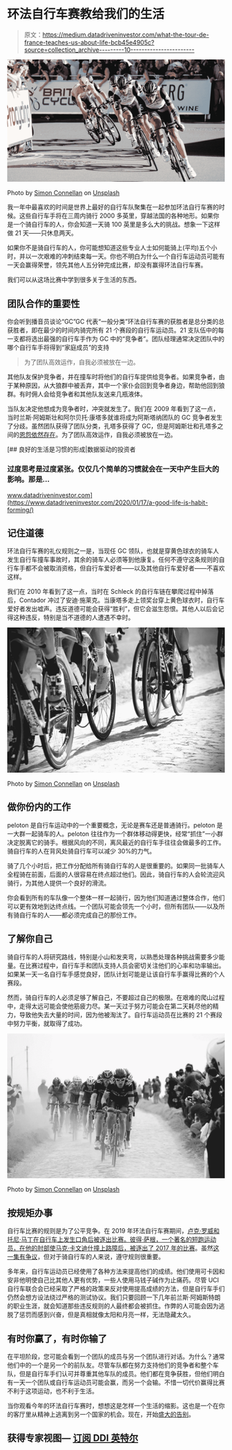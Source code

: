 # 环法自行车赛教给我们的生活

> 原文：<https://medium.datadriveninvestor.com/what-the-tour-de-france-teaches-us-about-life-bcb45e4905c?source=collection_archive---------10----------------------->

![](img/731093b8f38b057926cb28109f865ecf.png)

Photo by [Simon Connellan](https://unsplash.com/@simoncon?utm_source=unsplash&utm_medium=referral&utm_content=creditCopyText) on [Unsplash](https://unsplash.com/@simoncon?utm_source=unsplash&utm_medium=referral&utm_content=creditCopyText)

我一年中最喜欢的时间是世界上最好的自行车队聚集在一起参加环法自行车赛的时候。这些自行车手将在三周内骑行 2000 多英里，穿越法国的各种地形。如果你是一个骑自行车的人，你会知道一天骑 100 英里是多么大的挑战。想象一下这样做 21 天——只休息两天。

如果你不是骑自行车的人，你可能想知道这些专业人士如何能骑上(平均)五个小时，并以一次艰难的冲刺结束每一天。你也不明白为什么一个自行车运动员可能有一天会赢得荣誉，领先其他人五分钟完成比赛，却没有赢得环法自行车赛。

我们可以从这场比赛中学到很多关于生活的东西。

## 团队合作的重要性

你会听到播音员谈论“GC”GC 代表“一般分类”环法自行车赛的获胜者是总分类的总获胜者，即在最少的时间内骑完所有 21 个赛段的自行车运动员。21 支队伍中的每一支都将选出最强的自行车手作为 GC 中的“竞争者”。团队经理通常决定团队中的哪个自行车手将得到“家庭成员”的支持

> 为了团队高效运作，自我必须被放在一边。

其他队友保护竞争者，并在撞车时将他们的自行车提供给竞争者。如果竞争者，由于某种原因，从大狼群中被丢弃，其中一个家仆会回到竞争者身边，帮助他回到狼群。有时佣人会给竞争者和其他队友送来几瓶液体。

当队友决定他想成为竞争者时，冲突就发生了。我们在 2009 年看到了这一点，当时兰斯·阿姆斯壮和阿尔贝托·康塔多就谁将成为阿斯塔纳团队的 GC 竞争者发生了分歧。虽然团队获得了团队分类，孔塔多获得了 GC，但是阿姆斯壮和孔塔多之间的[恩怨依然存在](https://www.velonews.com/news/contador-reveals-new-details-of-armstrong-rivalry-in-2009-tour/)。为了团队高效运作，自我必须被放在一边。

[](https://www.datadriveninvestor.com/2020/01/17/a-good-life-is-habit-forming/) [## 良好的生活是习惯的形成|数据驱动的投资者

### 过度思考是过度紧张。仅仅几个简单的习惯就会在一天中产生巨大的影响。那是…

www.datadriveninvestor.com](https://www.datadriveninvestor.com/2020/01/17/a-good-life-is-habit-forming/) 

## 记住道德

环法自行车赛的礼仪规则之一是，当现任 GC 领队，也就是穿黄色球衣的骑车人发生自行车撞车事故时，其余的骑车人必须等到他康复。任何不遵守这条规则的自行车手都不会被取消资格，但自行车爱好者——以及其他自行车爱好者——不喜欢这样。

我们在 2010 年看到了这一点，当时在 Schleck 的自行车链在攀爬过程中掉落后，Contador 冲过了安迪·施莱克。当康塔多走上领奖台穿上黄色球衣时，自行车爱好者发出嘘声。违反道德可能会获得“胜利”，但它会滋生怨恨。其他人以后会记得这种违反，特别是当不道德的人遭遇不幸时。

![](img/e15e314f18f68fff8d0bd3d602dab16b.png)

Photo by [Simon Connellan](https://unsplash.com/@simoncon?utm_source=unsplash&utm_medium=referral&utm_content=creditCopyText) on [Unsplash](https://unsplash.com/s/photos/cycling?utm_source=unsplash&utm_medium=referral&utm_content=creditCopyText)

## 做你份内的工作

peloton 是自行车运动中的一个重要概念，无论是赛车还是普通骑行。peloton 是一大群一起骑车的人。peloton 往往作为一个群体移动得更快，经常“抓住”一小群决定脱离它的骑手。根据风向的不同，离风最近的自行车手往往会做最多的工作。骑自行车的人在背风处骑自行车可以减少 30%的力气。

骑了几个小时后，把工作分配给所有骑自行车的人是很重要的。如果同一批骑车人全程骑在前面，后面的人很容易在终点超过他们。因此，骑自行车的人会轮流迎风骑行，为其他人提供一个良好的滑流。

你会看到所有的车队像一个整体一样一起骑行，因为他们知道通过整体合作，他们可以更有效地到达终点线。一个团队可能会领先一个小时，但所有团队——以及所有骑自行车的人——都必须完成自己的那份工作。

## 了解你自己

骑自行车的人将研究路线，特别是小山和发夹弯，以熟悉处理各种挑战需要多少能量。在比赛过程中，自行车手和团队支持人员会密切关注他们的心率和功率输出。如果某一天一名自行车手感觉良好，团队计划可能是让该自行车手赢得比赛的个人赛段。

然而，骑自行车的人必须足够了解自己，不要超过自己的极限。在艰难的爬山过程中，走得太远可能会使他筋疲力尽。某一天过于努力可能会在第二天耗尽他的精力，导致他失去大量的时间，因为他被淘汰了。自行车运动员在比赛的 21 个赛段中努力平衡，就取得了成功。

![](img/d808b2e0f929b66e93dfe7e9ae35b3f4.png)

Photo by [Simon Connellan](https://unsplash.com/@simoncon?utm_source=unsplash&utm_medium=referral&utm_content=creditCopyText) on [Unsplash](https://unsplash.com/@simoncon?utm_source=unsplash&utm_medium=referral&utm_content=creditCopyText)

## 按规矩办事

自行车比赛的规则是为了公平竞争。在 2019 年环法自行车赛期间，[卢克·罗威和托尼·马丁在自行车上发生口角后被逐出比赛。彼得·萨根，一个著名的短跑运动员，在他的肘部使马克·卡文迪什撞上路障后，被](https://www.cyclingweekly.com/news/racing/tour-de-france/luke-rowe-tony-martin-kicked-tour-de-france-altercation-stage-17-432524)[逐出了 2017 年的比赛](https://www.theguardian.com/sport/2017/jul/04/mark-cavendish-crash-tour-de-france-stage-four)。虽然[这一集有争议](https://www.cyclist.co.uk/news/3682/peter-sagan-to-contest-tour-de-france-disqualification-at-court-of-arbitration-of-sport)，但对于骑自行车的人来说，遵守规则很重要。

多年来，自行车运动员已经使用了各种方法来提高他们的成绩。他们使用可卡因和安非他明使自己比其他人更有优势，一些人使用马钱子碱作为止痛药。尽管 UCI 自行车联合会已经采取了严格的政策来反对使用提高成绩的方法，但是自行车手们仍然会想方设法绕过严格的测试协议。我们只要回顾一下几年前兰斯·阿姆斯特朗的职业生涯，就会知道那些违反规则的人最终都会被抓住。作弊的人可能会因为逃脱了惩罚而感到兴奋，但是真相就像太阳和月亮一样，无法隐藏太久。

## 有时你赢了，有时你输了

在平坦阶段，您可能会看到一个团队的成员与另一个团队进行对话。为什么？通常他们中的一个是另一个的前队友。尽管车队都在努力支持他们的竞争者和整个车队，但是自行车手们认可并尊重其他车队的成员。他们都在竞争获胜，但他们明白有一天一个团队或自行车运动员可能会赢，而另一个会输。不惜一切代价赢得比赛不利于这项运动，也不利于生活。

当你观看今年的环法自行车赛时，想想这是怎样一个生活的缩影。这也是一个在你的客厅里从精神上逃离到另一个国家的机会。现在，开始[盛大的告别](https://www.letour.fr/en/the-race/grands-departs/grand-depart-2020)。

## 获得专家视图— [订阅 DDI 英特尔](https://datadriveninvestor.com/ddi-intel)